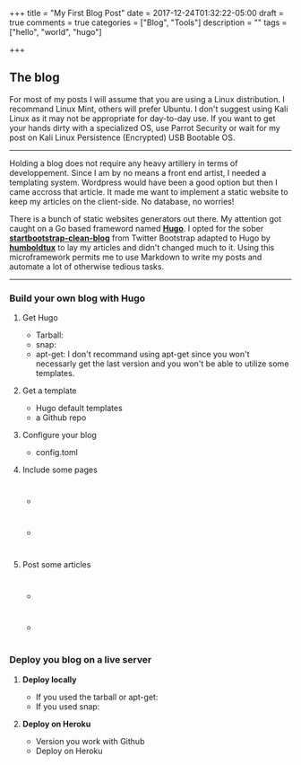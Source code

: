 +++
title = "My First Blog Post"
date = 2017-12-24T01:32:22-05:00
draft = true
comments = true
categories = ["Blog", "Tools"] 
description = "" 
tags = ["hello", "world", "hugo"]

+++

## The blog

For most of my posts I will assume that you are using a Linux distribution. I recommand Linux Mint, others will prefer Ubuntu. I don't suggest using Kali Linux as it may not be appropriate for day-to-day use. If you want to get your hands dirty with a specialized OS, use Parrot Security or wait for my post on Kali Linux Persistence (Encrypted) USB Bootable OS.

---

Holding a blog does not require any heavy artillery in terms of developpement. Since I am by no means a front end artist, I needed a templating system. Wordpress would have been a good option but then I came accross that article. It made me want to implement a static website to keep my articles on the client-side. No database, no worries! 

There is a bunch of static websites generators out there. My attention got caught on a Go based frameword named __[Hugo](https://gohugo.io/)__. I opted for the sober __[startbootstrap-clean-blog](https://github.com/eBlackrockDigitalffstartbootstrap-clean-blog)__ from Twitter Bootstrap adapted to Hugo by __[humboldtux](https://github.com/humboldtux/humboldtux.github.io-src)__ to lay my articles and didn't changed much to it. Using this microframework permits me to use Markdown to write my posts and automate a lot of otherwise tedious tasks.

---

### Build your own blog with Hugo

1.	Get Hugo
	- Tarball:
	- snap:
	- apt-get: I don't recommand using apt-get since you won't necessarly get the last version and you won't be able to utilize some templates.

2.	Get a template
	- Hugo default templates
	- a Github repo

3.	Configure your blog
	- config.toml

4.	Include some pages
	- #
	- #

5.	Post some articles
	- #
	- #

### Deploy you blog on a live server

1.	**Deploy locally**
	- If you used the tarball or apt-get:
	- If you used snap:

2.	**Deploy on Heroku**
	- Version you work with Github
	- Deploy on Heroku
